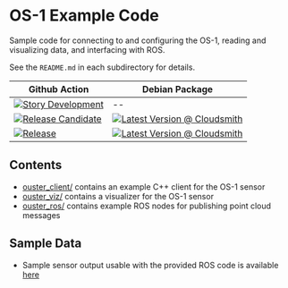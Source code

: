 # OS-1 Example Code
Sample code for connecting to and configuring the OS-1, reading and visualizing
data, and interfacing with ROS.

See the `README.md` in each subdirectory for details.



| Github Action  | Debian Package |
| ------------- | ------------- |
| [![Story Development](https://github.com/AutoModality/ouster_example/workflows/Story%20Development/badge.svg)](https://github.com/AutoModality/ouster_example/actions?query=workflow%3A%22Story+Development%22) | --  |
| [![Release Candidate](https://github.com/AutoModality/ouster_example/workflows/Release%20Candidate/badge.svg)](https://github.com/AutoModality/ouster_example/actions)  | [![Latest Version @ Cloudsmith](https://api-prd.cloudsmith.io/badges/version/automodality/dev/deb/ros-kinetic-am-ouster/latest/d=ubuntu%252Fxenial;t=1/?render=true&badge_token=gAAAAABeK1Aoz_Jygzl0L-9q4ZfB8NO8MXSiM3CB1AG6Lh7mHtwjjXaP0MrSgvhwxjlkOwax2Te7PHnlZMDXkkfSA52wWfjkRTiuU_ZD5xcaxgImwJTKW_k%3D)](https://cloudsmith.io/~automodality/repos/dev/packages/detail/deb/ros-kinetic-am-ouster/latest/d=ubuntu%252Fxenial;t=1/)  |
| [![Release](https://github.com/AutoModality/ouster_example/workflows/Release/badge.svg)](https://github.com/AutoModality/ouster_example/actions?query=workflow%3A%22Release)  | [![Latest Version @ Cloudsmith](https://api-prd.cloudsmith.io/badges/version/automodality/release/deb/ros-kinetic-am-ouster/latest/d=ubuntu%252Fxenial;t=1/?render=true&badge_token=gAAAAABeRJL7nERCHN5w9gKPTBzZYkIl7hdWzs8lTyF609cxt8udyVg6Xmsl0P0JD6PVHY1JZ566x18LZ81kkDM-czqewiUpbFo_5bWxiub9xpiC0tifgRU%3D)](https://cloudsmith.io/~automodality/repos/release/packages/detail/deb/ros-kinetic-am-ouster/latest/d=ubuntu%252Fxenial;t=1/) |



## Contents
* [ouster_client/](ouster_client/README.md) contains an example C++ client for the OS-1 sensor
* [ouster_viz/](ouster_viz/README.md) contains a visualizer for the OS-1 sensor
* [ouster_ros/](ouster_ros/README.md) contains example ROS nodes for publishing point cloud messages

## Sample Data
* Sample sensor output usable with the provided ROS code is available
  [here](https://data.ouster.io/sample-data-1.12)
